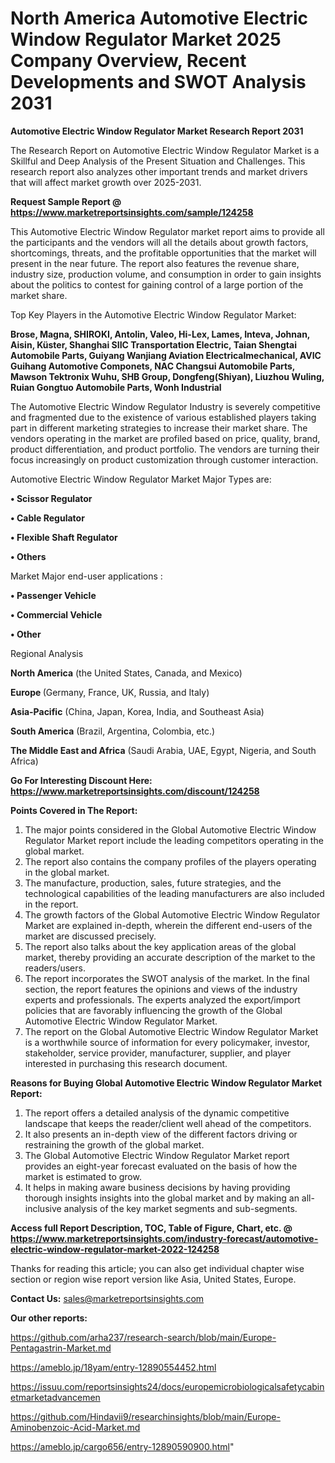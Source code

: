 # North America Automotive Electric Window Regulator Market 2025 Company Overview, Recent Developments and SWOT Analysis 2031

<strong>Automotive Electric Window Regulator Market Research Report 2031</strong>

The Research Report on Automotive Electric Window Regulator Market is a Skillful and Deep Analysis of the Present Situation and Challenges. This research report also analyzes other important trends and market drivers that will affect market growth over 2025-2031.

<strong>Request Sample Report @ <a href=https://www.marketreportsinsights.com/sample/124258>https://www.marketreportsinsights.com/sample/124258</a></strong>

This Automotive Electric Window Regulator market report aims to provide all the participants and the vendors will all the details about growth factors, shortcomings, threats, and the profitable opportunities that the market will present in the near future. The report also features the revenue share, industry size, production volume, and consumption in order to gain insights about the politics to contest for gaining control of a large portion of the market share.

Top Key Players in the Automotive Electric Window Regulator Market:

<strong>Brose, Magna, SHIROKI, Antolin, Valeo, Hi-Lex, Lames, Inteva, Johnan, Aisin, Küster, Shanghai SIIC Transportation Electric, Taian Shengtai Automobile Parts, Guiyang Wanjiang Aviation Electricalmechanical, AVIC Guihang Automotive Componets, NAC Changsui Automobile Parts, Mawson Tektronix Wuhu, SHB Group, Dongfeng(Shiyan), Liuzhou Wuling, Ruian Gongtuo Automobile Parts, Wonh Industrial</strong>

The Automotive Electric Window Regulator Industry is severely competitive and fragmented due to the existence of various established players taking part in different marketing strategies to increase their market share. The vendors operating in the market are profiled based on price, quality, brand, product differentiation, and product portfolio. The vendors are turning their focus increasingly on product customization through customer interaction.

Automotive Electric Window Regulator Market Major Types are:

<strong>• Scissor Regulator

• Cable Regulator

• Flexible Shaft Regulator

• Others</strong>

Market Major end-user applications :

<strong>• Passenger Vehicle

• Commercial Vehicle

• Other</strong>

Regional Analysis

</u><strong><b>North America</b></strong> (the United States, Canada, and Mexico)

<strong><b>Europe </b></strong>(Germany, France, UK, Russia, and Italy)

<strong><b>Asia-Pacific</b></strong> (China, Japan, Korea, India, and Southeast Asia)

<strong><b>South America</b></strong> (Brazil, Argentina, Colombia, etc.)

<strong><b>The Middle East and Africa</b></strong> (Saudi Arabia, UAE, Egypt, Nigeria, and South Africa)

<strong>Go For Interesting Discount Here: <a href=https://www.marketreportsinsights.com/discount/124258>https://www.marketreportsinsights.com/discount/124258</a></strong>

<strong>Points Covered in The Report:</strong>
<ol>
  <li>The major points considered in the Global Automotive Electric Window Regulator Market report include the leading competitors operating in the global market.</li>
  <li>The report also contains the company profiles of the players operating in the global market.</li>
  <li>The manufacture, production, sales, future strategies, and the technological capabilities of the leading manufacturers are also included in the report.</li>
  <li>The growth factors of the Global Automotive Electric Window Regulator Market are explained in-depth, wherein the different end-users of the market are discussed precisely.</li>
  <li>The report also talks about the key application areas of the global market, thereby providing an accurate description of the market to the readers/users.</li>
  <li>The report incorporates the SWOT analysis of the market. In the final section, the report features the opinions and views of the industry experts and professionals. The experts analyzed the export/import policies that are favorably influencing the growth of the Global Automotive Electric Window Regulator Market.</li>
  <li>The report on the Global Automotive Electric Window Regulator Market is a worthwhile source of information for every policymaker, investor, stakeholder, service provider, manufacturer, supplier, and player interested in purchasing this research document.</li>
</ol>
<strong>Reasons for Buying Global Automotive Electric Window Regulator Market Report:</strong>

<ol>
  <li>The report offers a detailed analysis of the dynamic competitive landscape that keeps the reader/client well ahead of the competitors.</li>
  <li>It also presents an in-depth view of the different factors driving or restraining the growth of the global market.</li>
  <li>The Global Automotive Electric Window Regulator Market report provides an eight-year forecast evaluated on the basis of how the market is estimated to grow.</li>
  <li>It helps in making aware business decisions by having providing thorough insights insights into the global market and by making an all-inclusive analysis of the key market segments and sub-segments.</li>
</ol>
<strong>Access full Report Description, TOC, Table of Figure, Chart, etc. @ <a href=https://www.marketreportsinsights.com/industry-forecast/automotive-electric-window-regulator-market-2022-124258>https://www.marketreportsinsights.com/industry-forecast/automotive-electric-window-regulator-market-2022-124258</a></strong>


Thanks for reading this article; you can also get individual chapter wise section or region wise report version like Asia, United States, Europe.

<strong>Contact Us:</strong>
sales@marketreportsinsights.com

<strong>Our other reports:</strong>

<a href=https://github.com/arha237/research-search/blob/main/Europe-Pentagastrin-Market.md>https://github.com/arha237/research-search/blob/main/Europe-Pentagastrin-Market.md</a>

<a href=https://ameblo.jp/18yam/entry-12890554452.html>https://ameblo.jp/18yam/entry-12890554452.html</a>

<a href=https://issuu.com/reportsinsights24/docs/europemicrobiologicalsafetycabinetmarketadvancemen>https://issuu.com/reportsinsights24/docs/europemicrobiologicalsafetycabinetmarketadvancemen</a>

<a href=https://github.com/Hindavii9/researchinsights/blob/main/Europe-Aminobenzoic-Acid-Market.md>https://github.com/Hindavii9/researchinsights/blob/main/Europe-Aminobenzoic-Acid-Market.md</a>

<a href=https://ameblo.jp/cargo656/entry-12890590900.html>https://ameblo.jp/cargo656/entry-12890590900.html</a>"
